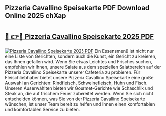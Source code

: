 ## Pizzeria Cavallino Speisekarte PDF Download Online 2025 chXap

# <h2><a href="http://gcc7xwu.nevu.top/?p=Pizzeria+Cavallino+Speisekarte">🔗 👉🔴 Pizzeria Cavallino Speisekarte 2025 PDF</a></h2>

[![Pizzeria Cavallino Speisekarte 2025 PDF](https://i.imgur.com/dBaPXMq.png)](http://gcc7xwu.nevu.top/?p=Pizzeria+Cavallino+Speisekarte)
Ein Essensmenü ist nicht nur eine Liste von Gerichten, sondern auch die Kunst, ein Gericht zu kreieren, das Ihnen gefallen wird. Wenn Sie etwas Leichtes und Frisches suchen, empfehlen wir Ihnen, unsere Salate aus dem speziellen Salatbereich auf der Pizzeria Cavallino Speisekarte unserer Cafeteria zu probieren. Für Fleischliebhaber bietet unsere Pizzeria Cavallino Speisekarte eine große Auswahl an Gerichten: Rindfleisch, Schweinefleisch, Huhn und Fisch. Unseren Auserwählten bieten wir Gourmet-Gerichte wie Schaschlik und Steak an, die auf frischem Feuer zubereitet werden. Wenn Sie sich nicht entscheiden können, was Sie von der Pizzeria Cavallino Speisekarte wünschen, ist unser Team bereit zu helfen und Ihnen einen komfortablen und komfortablen Service zu bieten.
